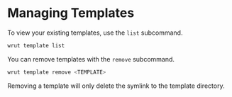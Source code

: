 # Managing Templates

To view your existing templates, use the `list` subcommand.

```sh
wrut template list
```

You can remove templates with the `remove` subcommand.

```sh
wrut template remove <TEMPLATE>
```

Removing a template will only delete the symlink to the template directory.
